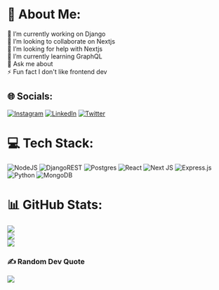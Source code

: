 # 💫 About Me:
🔭 I’m currently working on Django<br>👯 I’m looking to collaborate on Nextjs<br>🤝 I’m looking for help with Nextjs<br>🌱 I’m currently learning GraphQL<br>💬 Ask me about<br>⚡ Fun fact I don't like frontend dev


## 🌐 Socials:
[![Instagram](https://img.shields.io/badge/Instagram-%23E4405F.svg?logo=Instagram&logoColor=white)](https://instagram.com/arihantjain916) [![LinkedIn](https://img.shields.io/badge/LinkedIn-%230077B5.svg?logo=linkedin&logoColor=white)](https://linkedin.com/in/arihantjain916) [![Twitter](https://img.shields.io/badge/Twitter-%231DA1F2.svg?logo=Twitter&logoColor=white)](https://twitter.com/arihantjain916) 

# 💻 Tech Stack:
![NodeJS](https://img.shields.io/badge/node.js-6DA55F?style=for-the-badge&logo=node.js&logoColor=white) ![DjangoREST](https://img.shields.io/badge/DJANGO-REST-ff1709?style=for-the-badge&logo=django&logoColor=white&color=ff1709&labelColor=gray) ![Postgres](https://img.shields.io/badge/postgres-%23316192.svg?style=for-the-badge&logo=postgresql&logoColor=white) ![React](https://img.shields.io/badge/react-%2320232a.svg?style=for-the-badge&logo=react&logoColor=%2361DAFB) ![Next JS](https://img.shields.io/badge/Next-black?style=for-the-badge&logo=next.js&logoColor=white) ![Express.js](https://img.shields.io/badge/express.js-%23404d59.svg?style=for-the-badge&logo=express&logoColor=%2361DAFB) ![Python](https://img.shields.io/badge/python-3670A0?style=for-the-badge&logo=python&logoColor=ffdd54) ![MongoDB](https://img.shields.io/badge/MongoDB-%234ea94b.svg?style=for-the-badge&logo=mongodb&logoColor=white)
# 📊 GitHub Stats:
![](https://github-readme-stats.vercel.app/api?username=arihantjain916&theme=vue-dark&hide_border=false&include_all_commits=true&count_private=true)<br/>
![](https://github-readme-streak-stats.herokuapp.com/?user=arihantjain916&theme=vue-dark&hide_border=false)<br/>
![](https://github-readme-stats.vercel.app/api/top-langs/?username=arihantjain916&theme=vue-dark&hide_border=false&include_all_commits=true&count_private=true&layout=compact)


### ✍️ Random Dev Quote
![](https://quotes-github-readme.vercel.app/api?type=horizontal&theme=radical)

